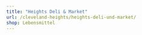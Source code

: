 ```yaml
---
title: "Heights Deli & Market"
url: /cleveland-heights/heights-deli-und-market/
shop: Lebensmittel
---
```

